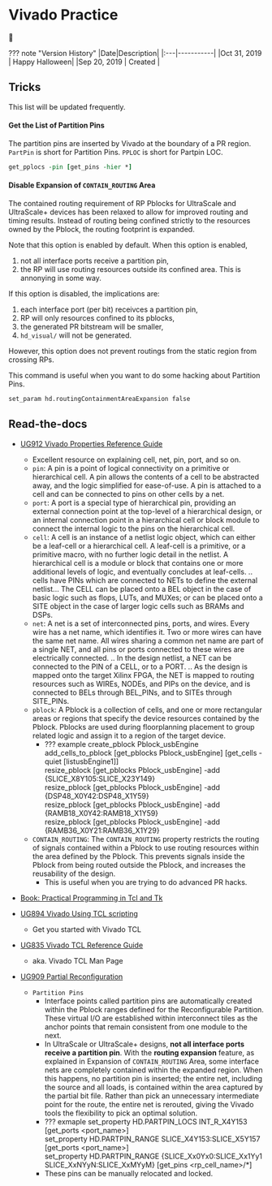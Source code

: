 # Vivado Practice

:dragon_face:

??? note "Version History"
	|Date|Description|
	|:---|-----------|
	|Oct 31, 2019 | Happy Halloween|
	|Sep 20, 2019 | Created |

## Tricks

This list will be updated frequently.


#### Get the List of Partition Pins

The partition pins are inserted by Vivado at the boundary of a PR region.
`PartPin` is short for Partition Pins.
`PPLOC` is short for Partpin LOC.

```tcl
get_pplocs -pin [get_pins -hier *]
```

#### Disable Expansion of `CONTAIN_ROUTING` Area

The contained routing requirement of RP Pblocks for UltraScale and UltraScale+ devices has
been relaxed to allow for improved routing and timing results. Instead of routing being
confined strictly to the resources owned by the Pblock, the routing footprint is expanded.

Note that this option is enabled by default. When this option is enabled,
1) not all interface ports receive a partition pin,
2) the RP will use routing resources outside its confined area. This is annonying in some way.

If this option is disabled, the implications are:
1) each interface port (per bit) receivces a partition pin,
2) RP will only resources confined to its pblocks,
3) the generated PR bitstream will be smaller,
4) `hd_visual/` will not be generated.

However, this option does not prevent routings from the static region from crossing RPs.

This command is useful when you want to do some hacking about Partition Pins.

```tcl
set_param hd.routingContainmentAreaExpansion false
```

## Read-the-docs

- [UG912 Vivado Properties Reference Guide](https://www.xilinx.com/content/dam/xilinx/support/documentation/sw_manuals/xilinx2019_1/ug912-vivado-properties.pdf<Paste>)
	- Excellent resource on explaining cell, net, pin, port, and so on.
	- `pin`: A pin is a point of logical connectivity on a primitive or
	hierarchical cell. A pin allows the contents of a cell to be abstracted away,
	and the logic simplified for ease-of-use. A pin is attached to a cell and can be connected to pins on other cells by a net.
	- `port`: A port is a special type of hierarchical pin, providing an external connection point at the
	top-level of a hierarchical design, or an internal connection point in a hierarchical cell or
	block module to connect the internal logic to the pins on the hierarchical cell. 
	- `cell`: A cell is an instance of a netlist logic object, which can either be a leaf-cell or a hierarchical
	cell. A leaf-cell is a primitive, or a primitive macro, with no further logic detail in the netlist.
	A hierarchical cell is a module or block that contains one or more additional levels of logic,
	and eventually concludes at leaf-cells. .. cells have PINs which are connected to NETs to define the external
	netlist... The CELL can be placed onto a BEL object in the case of basic logic such as flops, LUTs, and
	MUXes; or can be placed onto a SITE object in the case of larger logic cells such as BRAMs and DSPs.
	- `net`: A net is a set of interconnected pins, ports, and wires. Every wire has a net name, which
	identifies it. Two or more wires can have the same net name. All wires sharing a common net
	name are part of a single NET, and all pins or ports connected to these wires are electrically connected. ..
	In the design netlist, a NET can be connected to the PIN of a CELL, or to a PORT. ..
	As the design is mapped onto the target Xilinx FPGA, the NET is mapped to routing
	resources such as WIREs, NODEs, and PIPs on the device, and is connected to BELs through
	BEL_PINs, and to SITEs through SITE_PINs. 
	- `pblock`: A Pblock is a collection of cells, and one or more rectangular areas or regions that specify
	the device resources contained by the Pblock. Pblocks are used during floorplanning
	placement to group related logic and assign it to a region of the target device.
		- ??? example
			create_pblock Pblock_usbEngine  
			add_cells_to_pblock [get_pblocks Pblock_usbEngine] [get_cells -quiet [listusbEngine1]]  
			resize_pblock [get_pblocks Pblock_usbEngine] -add {SLICE_X8Y105:SLICE_X23Y149}  
			resize_pblock [get_pblocks Pblock_usbEngine] -add {DSP48_X0Y42:DSP48_X1Y59}  
			resize_pblock [get_pblocks Pblock_usbEngine] -add {RAMB18_X0Y42:RAMB18_X1Y59}  
			resize_pblock [get_pblocks Pblock_usbEngine] -add {RAMB36_X0Y21:RAMB36_X1Y29}
	- `CONTAIN_ROUTING`: The `CONTAIN_ROUTING` property restricts the routing of signals contained within a Pblock
	to use routing resources within the area defined by the Pblock. This prevents signals inside
	the Pblock from being routed outside the Pblock, and increases the reusability of the design.
		- This is useful when you are trying to do advanced PR hacks.

- [Book: Practical Programming in Tcl and Tk](http://www.beedub.com/book/tkbook.pdf)
- [UG894 Vivado Using TCL scripting](https://www.xilinx.com/support/documentation/sw_manuals/xilinx2019_1/ug894-vivado-tcl-scripting.pdf)
	- Get you started with Vivado TCL
- [UG835 Vivado TCL Reference Guide](https://www.xilinx.com/support/documentation/sw_manuals/xilinx2018_3/ug894-vivado-tcl-scripting.pdf)
	- aka. Vivado TCL Man Page

- [UG909 Partial Reconfiguration](https://www.xilinx.com/support/documentation/sw_manuals/xilinx2019_1/ug909-vivado-partial-reconfiguration.pdf)
	- `Partition Pins`
		- Interface points called partition pins are automatically created within the Pblock ranges
		defined for the Reconfigurable Partition. These virtual I/O are established within
		interconnect tiles as the anchor points that remain consistent from one module to the next.
		- In UltraScale or UltraScale+ designs, __not all interface ports receive a partition pin__. With the
		__routing expansion__ feature, as explained in Expansion of `CONTAIN_ROUTING` Area, some
		interface nets are completely contained within the expanded region. When this happens, no
		partition pin is inserted; the entire net, including the source and all loads, is contained
		within the area captured by the partial bit file. Rather than pick an unnecessary
		intermediate point for the route, the entire net is rerouted, giving the Vivado tools the
		flexibility to pick an optimal solution.
		- ??? exmaple
			set_property HD.PARTPIN_LOCS INT_R_X4Y153 [get_ports <port_name>]  
			set_property HD.PARTPIN_RANGE SLICE_X4Y153:SLICE_X5Y157 [get_ports <port_name>]  
			set_property HD.PARTPIN_RANGE {SLICE_Xx0Yx0:SLICE_Xx1Yy1 SLICE_XxNYyN:SLICE_XxMYyM} [get_pins <rp_cell_name>/*]<Paste>
		- These pins can be manually relocated and locked.



